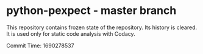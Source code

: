 # python-pexpect - master branch

This repository contains frozen state of the repository.
Its history is cleared. It is used only for static code
analysis with Codacy.

Commit Time: 1690278537